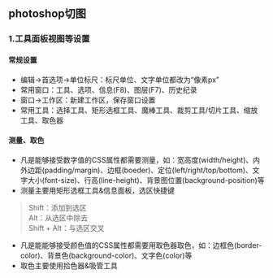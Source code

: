## photoshop切图
### 1.工具面板视图等设置
#### 常规设置
* 编辑→首选项→单位标尺：标尺单位、文字单位都改为“像素px”
* 常用窗口：工具、选项、信息(F8)、图层(F7)、历史纪录
* 窗口→工作区：新建工作区，保存窗口设置
* 常用工具：选择工具、矩形选框工具、魔棒工具、裁剪工具/切片工具、缩放工具、取色器
#### 测量、取色
* 凡是能够接受数字值的CSS属性都需要测量，如：宽高度(width/height)、内外边距(padding/margin)、边框(boeder)、定位(left/right/top/bottom)、文字大小(font-size)、行高(line-height)、背景图位置(background-position)等
* 测量主要用矩形选框工具&信息面板，选区快捷键
> Shift：添加到选区  
> Alt：从选区中除去  
> Shift + Alt：与选区交叉
* 凡是能能够接受颜色值的CSS属性都需要用取色器取色，如：边框色(border-color)、背景色(background-color)、文字色(color)等
* 取色主要使用拾色器&吸管工具